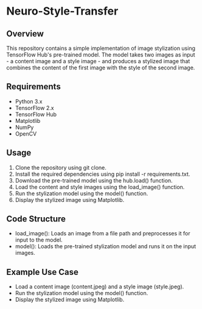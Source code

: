 # Neuro-Style-Transfer

## Overview

This repository contains a simple implementation of image stylization using TensorFlow Hub's pre-trained model. The model takes two images as input - a content image and a style image - and produces a stylized image that combines the content of the first image with the style of the second image.

## Requirements

- Python 3.x
- TensorFlow 2.x
- TensorFlow Hub
- Matplotlib
- NumPy
- OpenCV

## Usage

1. Clone the repository using git clone.
2. Install the required dependencies using pip install -r requirements.txt.
3. Download the pre-trained model using the hub.load() function.
4. Load the content and style images using the load_image() function.
5. Run the stylization model using the model() function.
6. Display the stylized image using Matplotlib.

## Code Structure

- load_image(): Loads an image from a file path and preprocesses it for input to the model.
- model(): Loads the pre-trained stylization model and runs it on the input images.

## Example Use Case

- Load a content image (content.jpeg) and a style image (style.jpeg).
- Run the stylization model using the model() function.
- Display the stylized image using Matplotlib.


